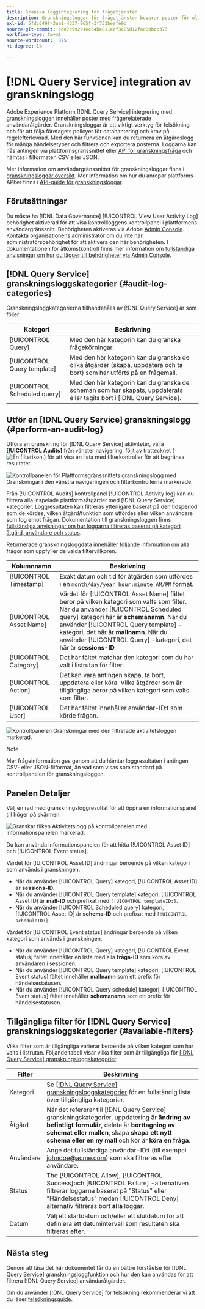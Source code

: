 ```yaml
---
title: Granska loggintegrering för frågetjänsten
description: Granskningsloggar för frågetjänsten bevarar poster för olika användaråtgärder för att skapa en åtkomsthistorik för felsökningsproblem eller följa företagets policyer för datahantering och lagstadgade krav. Den här självstudiekursen ger en översikt över granskningsloggsfunktioner som är specifika för frågetjänsten.
exl-id: 5fdc649f-3aa1-4337-965f-3f733beafe9d
source-git-commit: cde7c99291ec34be811ecf3c85d12fad09bcc373
workflow-type: tm+mt
source-wordcount: '875'
ht-degree: 1%

---
```


# [!DNL Query Service] integration av granskningslogg

Adobe Experience Platform [!DNL Query Service] integrering med granskningsloggen innehåller poster med frågerelaterade användaråtgärder. Granskningsloggar är ett viktigt verktyg för felsökning och för att följa företagets policyer för datahantering och krav på regelefterlevnad. Med den här funktionen kan du returnera en åtgärdslogg för många händelsetyper och filtrera och exportera posterna. Loggarna kan nås antingen via plattformsgränssnittet eller [API för granskningsfråga](https://www.adobe.io/experience-platform-apis/references/audit-query/) och hämtas i filformaten CSV eller JSON.

Mer information om användargränssnittet för granskningsloggar finns i [granskningsloggar översikt](../../landing/governance-privacy-security/audit-logs/overview.md). Mer information om hur du anropar plattforms-API:er finns i [API-guide för granskningsloggar](../../landing/api-guide.md).

## Förutsättningar

Du måste ha [!DNL Data Governance] [!UICONTROL View User Activity Log] behörighet aktiverad för att visa kontrollloggens kontrollpanel i plattformens användargränssnitt. Behörigheten aktiveras via Adobe [Admin Console](https://adminconsole.adobe.com/). Kontakta organisationens administratör om du inte har administratörsbehörighet för att aktivera den här behörigheten. I dokumentationen för åtkomstkontroll finns mer information om [fullständiga anvisningar om hur du lägger till behörigheter via Admin Console](../../access-control/home.md).

## [!DNL Query Service] granskningsloggskategorier {#audit-log-categories}

Granskningsloggkategorierna tillhandahålls av [!DNL Query Service] är som följer.

| Kategori | Beskrivning |
|---|---|
| [!UICONTROL Query] | Med den här kategorin kan du granska frågekörningar. |
| [!UICONTROL Query template] | Med den här kategorin kan du granska de olika åtgärder (skapa, uppdatera och ta bort) som har utförts på en frågemall. |
| [!UICONTROL Scheduled query] | Med den här kategorin kan du granska de scheman som har skapats, uppdaterats eller tagits bort i [!DNL Query Service]. |

## Utför en [!DNL Query Service] granskningslogg {#perform-an-audit-log}

Utföra en granskning för [!DNL Query Service] aktiviteter, välja **[!UICONTROL Audits]** från vänster navigering, följt av trattecknet (![En filterikon.](../images/audit-log/filter.png)) för att visa en lista med filterkontroller för att begränsa resultatet.

![Kontrollpanelen för Plattformsgränssnittets granskningslogg med Granskningar i den vänstra navigeringen och filterkontrollerna markerade.](../images/audit-log/filter-controls.png)

Från [!UICONTROL Audits] kontrollpanel [!UICONTROL Activity log] kan du filtrera alla inspelade plattformsåtgärder med [!DNL Query Service] kategorier. Loggresultaten kan filtreras ytterligare baserat på den tidsperiod som de kördes, vilken åtgärd/funktion som utfördes eller vilken användare som tog emot frågan. Dokumentation till granskningsloggen finns [fullständiga anvisningar om hur loggarna filtreras baserat på kategori, åtgärd, användare och status](../../landing/governance-privacy-security/audit-logs/overview.md#managing-audit-logs-in-the-ui).

Returnerade granskningsloggdata innehåller följande information om alla frågor som uppfyller de valda filtervillkoren.

| Kolumnnamn | Beskrivning |
|---|---|
| [!UICONTROL Timestamp] | Exakt datum och tid för åtgärden som utfördes i en `month/day/year hour:minute AM/PM` format. |
| [!UICONTROL Asset Name] | Värdet för [!UICONTROL Asset Name] fältet beror på vilken kategori som valts som filter. När du använder [!UICONTROL Scheduled query] kategori här är **schemanamn**. När du använder [!UICONTROL Query template] -kategori, det här är **mallnamn**. När du använder [!UICONTROL Query] -kategori, det här är **sessions-ID** |
| [!UICONTROL Category] | Det här fältet matchar den kategori som du har valt i listrutan för filter. |
| [!UICONTROL Action] | Det kan vara antingen skapa, ta bort, uppdatera eller köra. Vilka åtgärder som är tillgängliga beror på vilken kategori som valts som filter. |
| [!UICONTROL User] | Det här fältet innehåller användar-ID:t som körde frågan. |

![Kontrollpanelen Granskningar med den filtrerade aktivitetsloggen markerad.](../images/audit-log/filtered-activity.png)

>[!NOTE]
>
>Mer frågeinformation ges genom att du hämtar loggresultaten i antingen CSV- eller JSON-filformat, än vad som visas som standard på kontrollpanelen för granskningsloggen.

## Panelen Detaljer

Välj en rad med granskningsloggresultat för att öppna en informationspanel till höger på skärmen.

![Granskar fliken Aktivitetslogg på kontrollpanelen med informationspanelen markerad.](../images/audit-log/details-panel.png)

Du kan använda informationspanelen för att hitta [!UICONTROL Asset ID] och [!UICONTROL Event status].

Värdet för [!UICONTROL Asset ID] ändringar beroende på vilken kategori som används i granskningen.

* När du använder [!UICONTROL Query] kategori, [!UICONTROL Asset ID] är  **sessions-ID**.
* När du använder [!UICONTROL Query template] kategori, [!UICONTROL Asset ID] är **mall-ID** och prefixat med `[!UICONTROL templateID:]`.
* När du använder [!UICONTROL Scheduled query] kategori, [!UICONTROL Asset ID] är  **schema-ID** och prefixat med `[!UICONTROL scheduleID:]`.

Värdet för [!UICONTROL Event status] ändringar beroende på vilken kategori som används i granskningen.

* När du använder [!UICONTROL Query] kategori, [!UICONTROL Event status] fältet innehåller en lista med alla **fråga-ID** som körs av användaren i sessionen.
* När du använder [!UICONTROL Query template] kategori, [!UICONTROL Event status] fältet innehåller **mallnamn** som ett prefix för händelsestatusen.
* När du använder [!UICONTROL Query schedule] kategori, [!UICONTROL Event status] fältet innehåller **schemanamn** som ett prefix för händelsestatusen.

## Tillgängliga filter för [!DNL Query Service] granskningsloggskategorier {#available-filters}

Vilka filter som är tillgängliga varierar beroende på vilken kategori som har valts i listrutan. Följande tabell visar vilka filter som är tillgängliga för [[!DNL Query Service] granskningsloggskategorier](#audit-log-categories).

| Filter | Beskrivning |
|---|---|
| Kategori | Se [[!DNL Query Service] granskningsloggskategorier](#audit-log-categories) för en fullständig lista över tillgängliga kategorier. |
| Åtgärd | När det refererar till [!DNL Query Service] granskningskategorier, uppdatering är **ändring av befintligt formulär**, delete är **borttagning av schemat eller mallen**, skapa **skapa ett nytt schema eller en ny mall** och kör är **köra en fråga**. |
| Användare | Ange det fullständiga användar-ID:t (till exempel johndoe@acme.com) som ska filtreras efter användare. |
| Status | The [!UICONTROL Allow], [!UICONTROL Success]och [!UICONTROL Failure] -alternativen filtrerar loggarna baserat på &quot;Status&quot; eller &quot;Händelsestatus&quot; medan [!UICONTROL Deny] alternativ filtreras bort **alla** loggar. |
| Datum | Välj ett startdatum och/eller ett slutdatum för att definiera ett datumintervall som resultaten ska filtreras efter. |

## Nästa steg

Genom att läsa det här dokumentet får du en bättre förståelse för [!DNL Query Service] granskningsloggfunktion och hur den kan användas för att filtrera [!DNL Query Service] användaråtgärder.

Om du använder [!DNL Query Service] för felsökning rekommenderar vi att du läser [felsökningsguide](../troubleshooting-guide.md).
